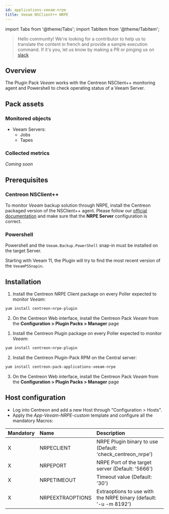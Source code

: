```yaml
---
id: applications-veeam-nrpe
title: Veeam NSClient++ NRPE
---
```

import Tabs from '@theme/Tabs';
import TabItem from '@theme/TabItem';


> Hello community! We're looking for a contributor to help us to translate the
> content in french and provide a sample execution command. If it's you, let us
> know by making a PR or pinging us on [slack](https://centreon.slack.com)

## Overview

The Plugin Pack _Veeam_ works with the Centreon NSClient++ monitoring agent and
Powershell to check operating status of a Veeam Server.

## Pack assets

### Monitored objects

- Veeam Servers:
  - Jobs
  - Tapes

### Collected metrics

_Coming soon_

## Prerequisites

### Centreon NSClient++

To monitor _Veeam_ backup solution through NRPE, install the Centreon packaged version
of the NSClient++ agent. Please follow our [official documentation](../tutorials/centreon-nsclient-tutorial)
and make sure that the **NRPE Server** configuration is correct.

### Powershell

Powershell and the `Veeam.Backup.PowerShell` snap-in must be installed
on the target Server.

Starting with Veeam 11, the Plugin will try to find the most recent version of
the `VeeamPSSnapin`.

## Installation

<Tabs groupId="sync">
<TabItem value="Online IMP Licence & IT100 Editions" label="Online IMP Licence & IT100 Editions">

1. Install the Centreon NRPE Client package on every Poller expected to monitor _Veeam_:

```bash
yum install centreon-nrpe-plugin
```

2. On the Centreon Web interface, install the Centreon Pack _Veeam_
   from the **Configuration > Plugin Packs > Manager** page

</TabItem>
<TabItem value="Offline IMP License" label="Offline IMP License">

1. Install the Centreon Plugin package on every Poller expected to monitor _Veeam_:

```bash
yum install centreon-nrpe-plugin
```

2. Install the Centreon Plugin-Pack RPM on the Central server:

```bash
yum install centreon-pack-applications-veeam-nrpe
```

3. On the Centreon Web interface, install the Centreon Pack _Veeam_
   from the **Configuration > Plugin Packs > Manager** page

</TabItem>
</Tabs>

## Host configuration

- Log into Centreon and add a new Host through "Configuration > Hosts".
- Apply the _App-Veeam-NRPE-custom_ template and configure all the mandatory Macros:

| Mandatory | Name             | Description                                                      |
| :-------- | :--------------- | :--------------------------------------------------------------- |
| X         | NRPECLIENT       | NRPE Plugin binary to use (Default: 'check_centreon_nrpe')       |
| X         | NRPEPORT         | NRPE Port of the target server (Default: '5666')                 |
| X         | NRPETIMEOUT      | Timeout value (Default: '30')                                    |
| X         | NRPEEXTRAOPTIONS | Extraoptions to use with the NRPE binary (default: '-u -m 8192') |
